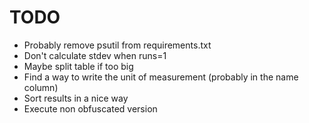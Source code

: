 # TODO

- Probably remove psutil from requirements.txt
- Don't calculate stdev when runs=1
- Maybe split table if too big
- Find a way to write the unit of measurement (probably in the name column)
- Sort results in a nice way
- Execute non obfuscated version
